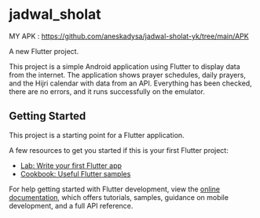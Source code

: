 # jadwal_sholat

MY APK : https://github.com/aneskadysa/jadwal-sholat-yk/tree/main/APK

A new Flutter project.

This project is a simple Android application using Flutter to display data from the internet. The application shows prayer schedules, daily prayers, and the Hijri calendar with data from an API. Everything has been checked, there are no errors, and it runs successfully on the emulator.

## Getting Started

This project is a starting point for a Flutter application.

A few resources to get you started if this is your first Flutter project:

- [Lab: Write your first Flutter app](https://docs.flutter.dev/get-started/codelab)
- [Cookbook: Useful Flutter samples](https://docs.flutter.dev/cookbook)

For help getting started with Flutter development, view the
[online documentation](https://docs.flutter.dev/), which offers tutorials,
samples, guidance on mobile development, and a full API reference.
